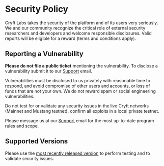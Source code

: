 # Security Policy

Cryft Labs takes the security of the platform and of its users very seriously. We and our community recognize the critical role of external security researchers and developers and welcome responsible disclosures. Valid reports will be eligible for a reward (terms and conditions apply).

## Reporting a Vulnerability

**Please do not file a public ticket** mentioning the vulnerability. To disclose a vulnerability submit it to our [Support](support@cryftlabs.org) email.

Vulnerabilities must be disclosed to us privately with reasonable time to respond, and avoid compromise of other users and accounts, or loss of funds that are not your own. We do not reward spam or social engineering vulnerabilities. 

Do not test for or validate any security issues in the live Cryft networks (Mainnet and Mustang testnet), confirm all exploits in a local private testnet.

Please message us at our [Support](support@cryftlabs.org) email for the most up-to-date program rules and scope.

## Supported Versions

Please use the [most recently released version](https://github.com/shubhamdubey02/cryftgo/releases/latest) to perform testing and to validate security issues.
